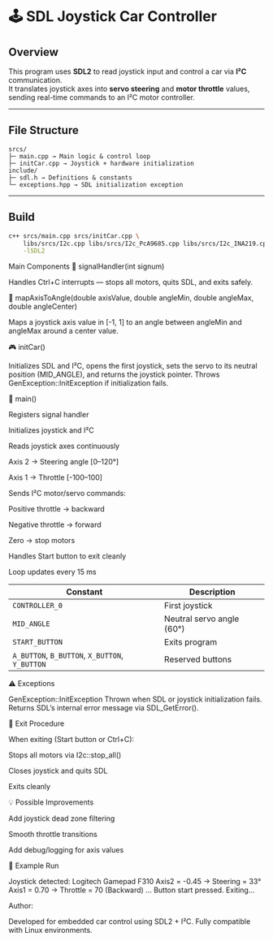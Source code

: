 # 🕹️ SDL Joystick Car Controller

## Overview
This program uses **SDL2** to read joystick input and control a car via **I²C** communication.  
It translates joystick axes into **servo steering** and **motor throttle** values, sending real-time commands to an I²C motor controller.

---

## File Structure

```
srcs/
├─ main.cpp → Main logic & control loop
├─ initCar.cpp → Joystick + hardware initialization
include/
├─ sdl.h → Definitions & constants
└─ exceptions.hpp → SDL initialization exception
```

---

## Build
```bash
c++ srcs/main.cpp srcs/initCar.cpp \
    libs/srcs/I2c.cpp libs/srcs/I2c_PcA9685.cpp libs/srcs/I2c_INA219.cpp \
    -lSDL2
```

 Main Components
🛑 signalHandler(int signum)

Handles Ctrl+C interrupts — stops all motors, quits SDL, and exits safely.

🔄 mapAxisToAngle(double axisValue, double angleMin, double angleMax, double angleCenter)

Maps a joystick axis value in [-1, 1] to an angle between angleMin and angleMax around a center value.

🎮 initCar()

Initializes SDL and I²C, opens the first joystick, sets the servo to its neutral position (MID_ANGLE), and returns the joystick pointer.
Throws GenException::InitException if initialization fails.

🚀 main()

Registers signal handler

Initializes joystick and I²C

Reads joystick axes continuously

Axis 2 → Steering angle [0–120°]

Axis 1 → Throttle [-100–100]

Sends I²C motor/servo commands:

Positive throttle → backward

Negative throttle → forward

Zero → stop motors

Handles Start button to exit cleanly

Loop updates every 15 ms

| Constant                                       | Description               |
| ---------------------------------------------- | ------------------------- |
| `CONTROLLER_0`                                 | First joystick            |
| `MID_ANGLE`                                    | Neutral servo angle (60°) |
| `START_BUTTON`                                 | Exits program             |
| `A_BUTTON`, `B_BUTTON`, `X_BUTTON`, `Y_BUTTON` | Reserved buttons          |


⚠️ Exceptions

GenException::InitException
Thrown when SDL or joystick initialization fails.
Returns SDL’s internal error message via SDL_GetError().

🧼 Exit Procedure

When exiting (Start button or Ctrl+C):

Stops all motors via I2c::stop_all()

Closes joystick and quits SDL

Exits cleanly

💡 Possible Improvements

Add joystick dead zone filtering

Smooth throttle transitions

Add debug/logging for axis values

🧱 Example Run

Joystick detected: Logitech Gamepad F310
Axis2 = -0.45 → Steering = 33°
Axis1 =  0.70 → Throttle = 70 (Backward)
...
Button start pressed. Exiting...

Author:

Developed for embedded car control using SDL2 + I²C.
Fully compatible with Linux environments.
